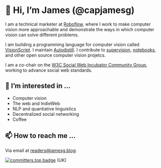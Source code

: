 # 👋 Hi, I’m James (@capjamesg)

I am a technical marketer at [Roboflow](https://roboflow.com), where I work to make computer vision more approachable and demonstrate the ways in which computer vision can solve different problems.

I am building a programming language for computer vision called [VisionScript](https://github.com/capjamesg/visionscript). I maintain [Autodistill](https://github.com/roboflow/autodistill). I contribute to [supervision](https://github.com/roboflow/supervision), [notebooks](https://github.com/roboflow/notebooks), and other open source computer vision projetcs.

I am a co-chair on the [W3C Social Web Incubator Community Group](https://www.w3.org/community/socialcg/), working to advance social web standards.

## 👀 I’m interested in ...

- Computer vision
- The web and IndieWeb
- NLP and quantiative linguistics
- Decentralized social networking
- Coffee

## 📫 How to reach me ...

Via email at [readers@jamesg.blog](mailto:readers@jamesg.blog).

[![committers.top badge](https://user-badge.committers.top/uk_private/capjamesg.svg)](https://user-badge.committers.top/uk_private/capjamesg) (UK)
